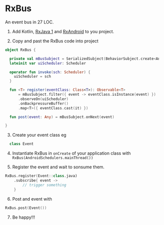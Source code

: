 # RxBus
An event bus in 27 LOC. 

1. Add Kotlin, [RxJava 1](https://github.com/ReactiveX/RxJava) and [RxAndroid](https://github.com/ReactiveX/RxAndroid) to you project.

2. Copy and past the RxBus code into project 

```kotlin
object RxBus {

  private val mBusSubject = SerializedSubject(BehaviorSubject.create<Any>())
  lateinit var uiScheduler: Scheduler

  operator fun invoke(sch: Scheduler) {
    uiScheduler = sch
  }

  fun <T> register(eventClass: Class<T>): Observable<T>
      = mBusSubject.filter({ event -> eventClass.isInstance(event) })
      .observeOn(uiScheduler)
      .onBackpressureBuffer()
      .map<T>({ eventClass.cast(it) })

  fun post(event: Any) = mBusSubject.onNext(event)

}
```

3. Create your event class eg
```kotlin
  class Event
```

4. Instantiate RxBus in `onCreate` of your application class with `RxBus(AndroidSchedulers.mainThread())`

5. Register the event and wait to sonsume them.
```kotlin
RxBus.register(Event::class.java)
    .subscribe{ event ->
        // trigger something
    }
```

6. Post and event with 
```kotlin
RxBus.post(Event())
```

7. Be happy!!!